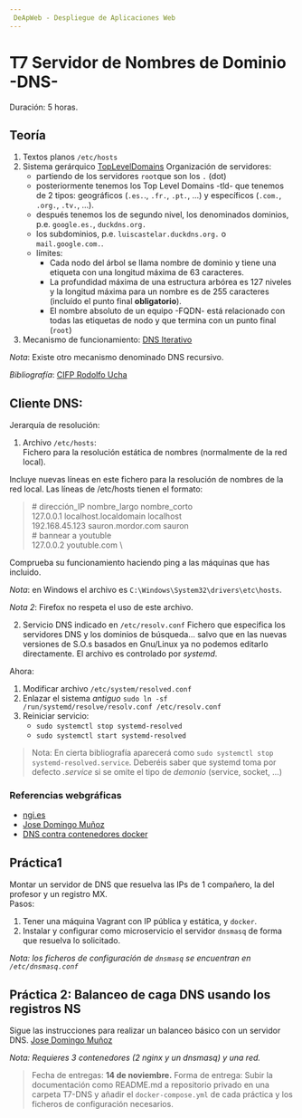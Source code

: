 ```yaml
---
 DeApWeb - Despliegue de Aplicaciones Web
---
```


# T7 Servidor de Nombres de Dominio -DNS-

Duración: 5 horas.

## Teoría
1. Textos planos `/etc/hosts`
2. Sistema gerárquico
	[TopLevelDomains](./img/T7-tld.jpg)
	Organización de servidores:
	+ partiendo de los servidores `root`que son los `.` (dot)
	+ posteriormente tenemos los Top Level Domains -tld- que tenemos de 2 tipos: geográficos (`.es.`., `.fr.`, `.pt.`, ...) y específicos (`.com.`, `.org.`, `.tv.`, ...).
	+ después tenemos los de segundo nivel, los denominados dominios, p.e. `google.es.`, `duckdns.org.`
	+ los subdominios, p.e. `luiscastelar.duckdns.org.` o `mail.google.com.`.
	+ límites:
		* Cada nodo del árbol se llama nombre de dominio y tiene una etiqueta con una longitud máxima de 63 caracteres.
		* La profundidad máxima de una estructura arbórea es 127 niveles y la longitud máxima para un nombre es de 255 caracteres (incluído el punto final **obligatorio**).
	    * El nombre absoluto de un equipo -FQDN- está relacionado con todas las etiquetas de nodo y que termina con un punto final (`root`)
3. Mecanismo de funcionamiento:
	[DNS Iterativo](./img/T7-dns-iterativo.png)

*Nota*: Existe otro mecanismo denominado DNS recursivo.


*Bibliografía*: [CIFP Rodolfo Ucha](https://wiki.cifprodolfoucha.es/index.php?title=Teor%C3%ADa_sobre_o_Servizo_de_nomes_de_dominio)

## Cliente DNS:
Jerarquía de resolución:
1. Archivo `/etc/hosts`: \
Fichero para la resolución estática de nombres (normalmente de la red local).

Incluye nuevas líneas en este fichero para la resolución de nombres de la red local. Las líneas de /etc/hosts tienen el formato:
>
> \# dirección_IP nombre_largo nombre_corto \
> 127.0.0.1 localhost.localdomain localhost \
> 192.168.45.123 sauron.mordor.com sauron \
> \# bannear a youtuble \
> 127.0.0.2 youtuble.com \
>
Comprueba su funcionamiento haciendo ping a las máquinas que has incluido.

*Nota*: en Windows el archivo es `C:\Windows\System32\drivers\etc\hosts`.

*Nota 2*: Firefox no respeta el uso de este archivo.


2. Servicio DNS indicado en `/etc/resolv.conf`
Fichero que especifica los servidores DNS y los dominios de búsqueda... salvo que en las nuevas versiones de S.O.s basados en Gnu/Linux ya no podemos editarlo directamente. El archivo es controlado por *systemd*.

Ahora:
1. Modificar archivo `/etc/system/resolved.conf`
2. Enlazar el sistema *antiguo* `sudo ln -sf /run/systemd/resolve/resolv.conf /etc/resolv.conf`
3. Reiniciar servicio:
   + `sudo systemctl stop systemd-resolved`
   + `sudo systemctl start systemd-resolved`

> Nota: En cierta bibliografía aparecerá como `sudo systemctl stop systemd-resolved.service`. Deberéis saber que systemd toma por defecto *.service* si se omite el tipo de *demonio* (service, socket, ...)


### Referencias webgráficas
+ [ngi.es](https://www.ngi.es/configurar-servidor-dns-con-dnsmasq/)
+ [Jose Domingo Muñoz](https://www.josedomingo.org/pledin/2020/12/servidor-dns-dnsmasq/)
+ [DNS contra contenedores docker](https://dev.to/karlredman/dnsmasq--networkmanager--private-network-setup-258l)

## Práctica1
Montar un servidor de DNS que resuelva las IPs de 1 compañero, la del profesor y un registro MX.  \
Pasos:
1. Tener una máquina Vagrant con IP pública y estática, y `docker`.
2.  Instalar y configurar como microservicio el servidor `dnsmasq` de forma que resuelva lo solicitado.

*Nota: los ficheros de configuración de `dnsmasq` se encuentran en `/etc/dnsmasq.conf`*


## Práctica 2: Balanceo de caga DNS usando los registros NS
Sigue las instrucciones para realizar un balanceo básico con un servidor DNS.
[Jose Domingo Muñoz](https://www.josedomingo.org/pledin/2022/02/dns-balanceo-carga/)

*Nota: Requieres 3 contenedores (2 nginx y un dnsmasq) y una red.*

> Fecha de entregas: **14 de noviembre.**
> Forma de entrega: Subir la documentación como README.md a repositorio privado en una carpeta T7-DNS y añadir el `docker-compose.yml` de cada práctica y los ficheros de configuración necesarios.
